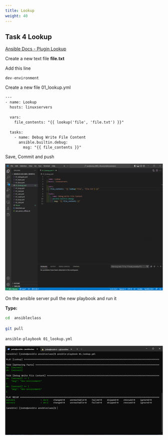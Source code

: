 ```yaml
---
title: Lookup
weight: 40
---
```


## Task 4 Lookup

[Ansible Docs - Plugin Lookup](https://docs.ansible.com/ansible/latest/plugins/lookup.html)

Create a new text file __file.txt__

Add this line

```text
dev-environment
```

Create a new file 01_lookup.yml

```ansible
---
- name: Lookup
  hosts: linuxservers

  vars:
    file_contents: "{{ lookup('file', 'file.txt') }}"

  tasks:
    - name: Debug Write File Content
      ansible.builtin.debug:
        msg: "{{ file_contents }}"

```

Save, Commit and push

![Alt text](images/001_ansible_lookup.png?raw=true "ansible delegate playbook")

On the ansible server pull the new playbook and run it

__Type:__

```bash
cd  ansibleclass

git pull

ansible-playbook 01_lookup.yml

```

![Alt text](images/002_ansible_lookup_playbook_run.png?raw=true "ansible delegate playbook run")
